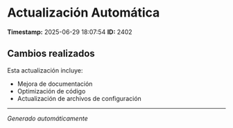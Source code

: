 # Actualización Automática

**Timestamp:** 2025-06-29 18:07:54
**ID:** 2402

## Cambios realizados

Esta actualización incluye:
- Mejora de documentación
- Optimización de código
- Actualización de archivos de configuración

---
*Generado automáticamente*
